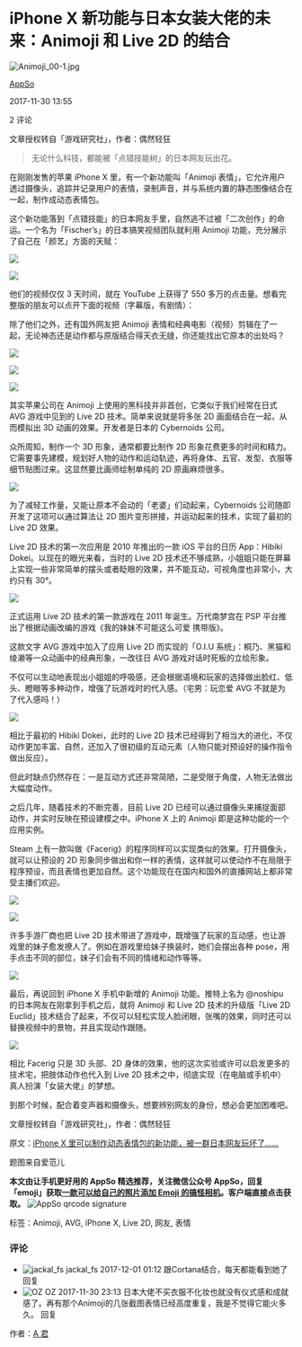 # iPhone X 新功能与日本女装大佬的未来：Animoji 和 Live 2D 的结合

![Animoji_00-1.jpg](https://s3.ifanr.com/wp-content/uploads/2017/11/Animoji_00-1.jpg!720)

[AppSo](https://www.ifanr.com/app/)

2017-11-30 13:55

2 评论

文章授权转自「游戏研究社」，作者：偶然轻狂

> 无论什么科技，都能被「点错技能树」的日本网友玩出花。

在刚刚发售的苹果 iPhone X 里，有一个新功能叫「Animoji 表情」，它允许用户透过摄像头，追踪并记录用户的表情，录制声音，并与系统内置的静态图像结合在一起，制作成动态表情包。

这个新功能落到「点错技能」的日本网友手里，自然逃不过被「二次创作」的命运。一个名为「Fischer’s」的日本搞笑视频团队就利用 Animoji 功能，充分展示了自己在「颜艺」方面的天赋：

![](https://s3.ifanr.com/wp-content/uploads/2017/11/0-4.gif)

![](https://s3.ifanr.com/wp-content/uploads/2017/11/1-5.gif)

他们的视频仅仅 3 天时间，就在 YouTube 上获得了 550 多万的点击量。想看完整版的朋友可以点开下面的视频（字幕版，有剧情）：

除了他们之外，还有国外网友把 Animoji 表情和经典电影（视频）剪辑在了一起，无论神态还是动作都与原版结合得天衣无缝，你还能找出它原本的出处吗？

![](https://s3.ifanr.com/wp-content/uploads/2017/11/22.gif)

![](https://s3.ifanr.com/wp-content/uploads/2017/11/3-2.gif)

![](https://s3.ifanr.com/wp-content/uploads/2017/11/4.gif)

其实苹果公司在 Animoji 上使用的黑科技并非首创，它类似于我们经常在日式 AVG 游戏中见到的 Live 2D 技术。简单来说就是将多张 2D 画面结合在一起，从而模拟出 3D 动画的效果。开发者是日本的 Cybernoids 公司。

众所周知，制作一个 3D 形象，通常都要比制作 2D 形象花费更多的时间和精力。它需要事先建模，规划好人物的动作和运动轨迹，再将身体、五官、发型、衣服等细节贴图过来。这显然要比画师绘制单纯的 2D 原画麻烦很多。

![](https://s3.ifanr.com/wp-content/uploads/2017/11/2201.jpg!720)

为了减轻工作量，又能让原本不会动的「老婆」们动起来，Cybernoids 公司随即开发了这项可以通过算法让 2D 图片变形拼接，并运动起来的技术，实现了最初的 Live 2D 效果。

Live 2D 技术的第一次应用是 2010 年推出的一款 iOS 平台的日历 App：Hibiki Dokei。以现在的眼光来看，当时的 Live 2D 技术还不够成熟，小姐姐只能在屏幕上实现一些非常简单的摆头或者眨眼的效果，并不能互动，可视角度也非常小，大约只有 30°。

![](https://s3.ifanr.com/wp-content/uploads/2017/11/5.gif)

正式运用 Live 2D 技术的第一款游戏在 2011 年诞生。万代南梦宫在 PSP 平台推出了根据动画改编的游戏《我的妹妹不可能这么可爱 携带版》。

这款文字 AVG 游戏中加入了应用 Live 2D 而实现的「O.I.U 系统」：桐乃、黑猫和绫濑等一众动画中的经典形象，一改往日 AVG 游戏对话时死板的立绘形象。

不仅可以生动地表现出小姐姐的呼吸感，还会根据语境和玩家的选择做出脸红、低头、瞪眼等多种动作，增强了玩游戏时的代入感。（宅男：玩恋爱 AVG 不就是为了代入感吗！）

![](https://s3.ifanr.com/wp-content/uploads/2017/11/6.gif)

相比于最初的 Hibiki Dokei，此时的 Live 2D 技术已经得到了相当大的进化，不仅动作更加丰富、自然，还加入了很初级的互动元素（人物只能对预设好的操作指令做出反应）。

但此时缺点仍然存在：一是互动方式还非常简陋，二是受限于角度，人物无法做出大幅度动作。

之后几年，随着技术的不断完善，目前 Live 2D 已经可以通过摄像头来捕捉面部动作，并实时反映在预设建模之中。iPhone X 上的 Animoji 即是这种功能的一个应用实例。

Steam 上有一款叫做《Facerig》的程序同样可以实现类似的效果。打开摄像头，就可以让预设的 2D 形象同步做出和你一样的表情，这样就可以使动作不在局限于程序预设，而且表情也更加自然。这个功能现在在国内和国外的直播网站上都非常受主播们欢迎。

![](https://s3.ifanr.com/wp-content/uploads/2017/11/2202.jpg!720)

![](https://s3.ifanr.com/wp-content/uploads/2017/11/7.gif)

许多手游厂商也把 Live 2D 技术带进了游戏中，既增强了玩家的互动感，也让游戏里的妹子愈发撩人了。例如在游戏里给妹子换装时，她们会摆出各种 pose，用手点击不同的部位，妹子们会有不同的情绪和动作等等。

![](https://s3.ifanr.com/wp-content/uploads/2017/11/8.gif)

最后，再说回到 iPhone X 手机中新增的 Animoji 功能。推特上名为 @noshipu 的日本网友在刚拿到手机之后，就将 Animoji 和 Live 2D 技术的升级版「Live 2D Euclid」技术结合了起来，不仅可以轻松实现人脸闭眼，张嘴的效果，同时还可以替换视频中的景物，并且实现动作跟随。

![](https://s3.ifanr.com/wp-content/uploads/2017/11/9.gif)

相比 Facerig 只是 3D 头部、2D 身体的效果，他的这次实验或许可以启发更多的技术宅，把肢体动作也代入到 Live 2D 技术之中，彻底实现（在电脑或手机中）真人扮演「女装大佬」的梦想。

到那个时候，配合着变声器和摄像头，想要辨别网友的身份，想必会更加困难吧。

文章授权转自「游戏研究社」，作者：偶然轻狂

原文：[iPhone X 里可以制作动态表情包的新功能，被一群日本网友玩坏了……](https://mp.weixin.qq.com/s/VXu4ZvD04ZXOFoTrvuK8Zg)

题图来自爱范儿

**本文由让手机更好用的 AppSo 精选推荐，关注微信公众号 AppSo，回复「emoji」获取[一款可以给自己的照片添加 Emoji 的搞怪相机](https://www.ifanr.com/app/784054)。客户端直接点击获取。** ![AppSo qrcode signature](https://s3.ifanr.com/wp-content/uploads/2016/09/AppSo-qrcode-signature.jpg!720)

标签：Animoji, AVG, iPhone X, Live 2D, 网友, 表情

### 评论

- ![jackal_fs](https://media.ifanrusercontent.com/tavatar/76/c5/76c5b60e6c5ba0e9e595ad0708e3330f5257cb8e.jpg)
    jackal\_fs
    2017-12-01 01:12
    跟Cortana结合，每天都能看到她了
    回复
- ![OZ](https://gravatar.ifanrx.com/avatar/eb2f720e054dc1e69bfe2b0da9c185a1?d=https%3A%2F%2Fcdn.ifanr.cn%2Fifanr%2Fdefault_avatar.png)
    OZ
    2017-11-30 23:13
    日本大佬不买衣服不化妆也就没有仪式感和成就感了。再有那个Animoji的几张截图表情已经高度重复，我是不觉得它能火多久。
    回复

作者：[A 君](https://www.ifanr.com/author/appsojun)
